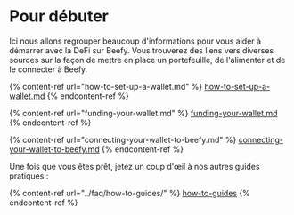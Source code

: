 # Pour débuter

Ici nous allons regrouper beaucoup d'informations pour vous aider à démarrer avec la DeFi sur Beefy. Vous trouverez des liens vers diverses sources sur la façon de mettre en place un portefeuille, de l'alimenter et de le connecter à Beefy.

{% content-ref url="how-to-set-up-a-wallet.md" %}
[how-to-set-up-a-wallet.md](how-to-set-up-a-wallet.md)
{% endcontent-ref %}

{% content-ref url="funding-your-wallet.md" %}
[funding-your-wallet.md](funding-your-wallet.md)
{% endcontent-ref %}

{% content-ref url="connecting-your-wallet-to-beefy.md" %}
[connecting-your-wallet-to-beefy.md](connecting-your-wallet-to-beefy.md)
{% endcontent-ref %}

Une fois que vous êtes prêt, jetez un coup d'œil à nos autres guides pratiques :

{% content-ref url="../faq/how-to-guides/" %}
[how-to-guides](../faq/how-to-guides/)
{% endcontent-ref %}